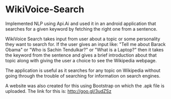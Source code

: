 # WikiVoice-Search
Implemented NLP using Api.Ai and used it in an android application that searches for a given keyword by fetching the right one from a sentence.

WikiVoice Search takes input from user about a topic or some personality they want to search for. If the user gives an input like: "Tell me about Barack Obama" or "Who is Sachin Tendulkar?" or "What is a Laptop?" then it takes the keyword from the sentence and gives a brief introduction about that topic along with giving the user a choice to see the Wikipedia webpage.

The application is useful as it searches for any topic on Wikipedia without going through the trouble of searching for information on search engines.

A website was also created for this using Bootstrap on which the .apk file is uploaded.
The link for this is: http://goo.gl/3udZSz
